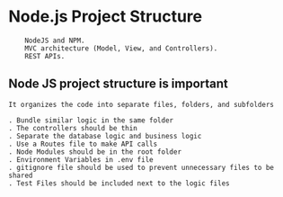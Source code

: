 #  Node.js Project Structure

```
    NodeJS and NPM.
    MVC architecture (Model, View, and Controllers).
    REST APIs.
```

## Node JS project structure is important
    It organizes the code into separate files, folders, and subfolders

    . Bundle similar logic in the same folder
    . The controllers should be thin
    . Separate the database logic and business logic
    . Use a Routes file to make API calls
    . Node Modules should be in the root folder
    . Environment Variables in .env file
    . gitignore file should be used to prevent unnecessary files to be shared
    . Test Files should be included next to the logic files
    


    